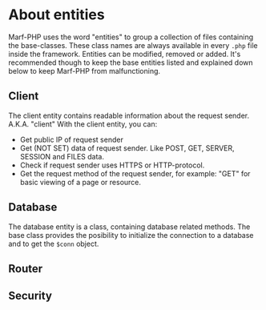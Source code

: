 <h1>About entities</h1>


Marf-PHP uses the word "entities" to group a collection of files containing the base-classes. These class names are always available in every <code>.php</code> file inside the framework. Entities can be modified, removed or added. It's recommended though to keep the base entities listed and explained down below to keep Marf-PHP from malfunctioning.

<h2>Client</h2>

The client entity contains readable information about the request sender. A.K.A. "client"
With the client entity, you can:
* Get public IP of request sender
* Get (NOT SET) data of request sender. Like POST, GET, SERVER, SESSION and FILES data.
* Check if request sender uses HTTPS or HTTP-protocol.
* Get the request method of the request sender, for example: "GET" for basic viewing of a page or resource.

<h2>Database</h2>

The database entity is a class, containing database related methods. The base class provides the posibility to initialize the connection to a database and to get the <code>$conn</code> object.

<h2>Router</h2>

<h2>Security</h2>
